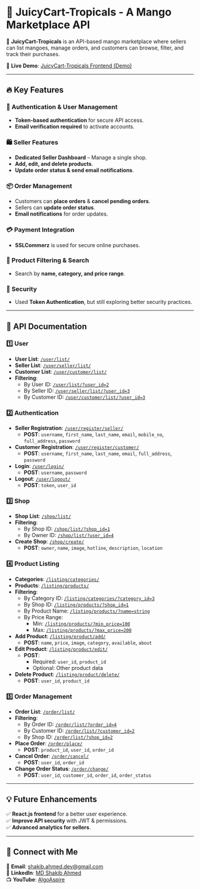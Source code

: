 # 🥭 JuicyCart-Tropicals - A Mango Marketplace API  

🚀 **JuicyCart-Tropicals** is an API-based mango marketplace where sellers can list mangoes, manage orders, and customers can browse, filter, and track their purchases.  

📌 **Live Demo**: [JuicyCart-Tropicals Frontend (Demo)](https://mdshakib007.github.io/JuicyCart_Tropicals-Frontend/index.html)  

---

## 🔥 Key Features  

### 🔐 Authentication & User Management  
- **Token-based authentication** for secure API access.  
- **Email verification required** to activate accounts.  

### 🛍️ Seller Features  
- **Dedicated Seller Dashboard** – Manage a single shop.  
- **Add, edit, and delete products**.  
- **Update order status & send email notifications**.  

### 📦 Order Management  
- Customers can **place orders** & **cancel pending orders**.  
- Sellers can **update order status**.  
- **Email notifications** for order updates.  

### 💳 Payment Integration  
- **SSLCommerz** is used for secure online purchases.  

### 🔎 Product Filtering & Search  
- Search by **name, category, and price range**.  

### 🔐 Security  
- Used **Token Authentication**, but still exploring better security practices.  

---

## 📜 API Documentation  

### 1️⃣ **User**  
- **User List**: [`/user/list/`](https://juicycart-tropicals.onrender.com/user/list/)  
- **Seller List**: [`/user/seller/list/`](https://juicycart-tropicals.onrender.com/user/seller/list/)  
- **Customer List**: [`/user/customer/list/`](https://juicycart-tropicals.onrender.com/user/customer/list/)  
- **Filtering**:  
  - By User ID: [`/user/list/?user_id=2`](https://juicycart-tropicals.onrender.com/user/list/?user_id=2)  
  - By Seller ID: [`/user/seller/list/?user_id=3`](https://juicycart-tropicals.onrender.com/user/seller/list/?user_id=3)  
  - By Customer ID: [`/user/customer/list/?user_id=3`](https://juicycart-tropicals.onrender.com/user/customer/list/?user_id=3)  

### 2️⃣ **Authentication**  
- **Seller Registration**: [`/user/register/seller/`](https://juicycart-tropicals.onrender.com/user/register/seller/)  
  - **POST**: `username`, `first_name`, `last_name`, `email`, `mobile_no`, `full_address`, `password`  
- **Customer Registration**: [`/user/register/customer/`](https://juicycart-tropicals.onrender.com/user/register/customer/)  
  - **POST**: `username`, `first_name`, `last_name`, `email`, `full_address`, `password`  
- **Login**: [`/user/login/`](https://juicycart-tropicals.onrender.com/user/login/)  
  - **POST**: `username`, `password`  
- **Logout**: [`/user/logout/`](https://juicycart-tropicals.onrender.com/user/logout/)  
  - **POST**: `token`, `user_id`  

### 3️⃣ **Shop**  
- **Shop List**: [`/shop/list/`](https://juicycart-tropicals.onrender.com/shop/list/)  
- **Filtering**:  
  - By Shop ID: [`/shop/list/?shop_id=1`](https://juicycart-tropicals.onrender.com/shop/list/?shop_id=1)  
  - By Owner ID: [`/shop/list/?user_id=4`](https://juicycart-tropicals.onrender.com/shop/list/?user_id=4)  
- **Create Shop**: [`/shop/create/`](https://juicycart-tropicals.onrender.com/shop/create/)  
  - **POST**: `owner`, `name`, `image`, `hotline`, `description`, `location`  

### 4️⃣ **Product Listing**  
- **Categories**: [`/listing/categories/`](https://juicycart-tropicals.onrender.com/listing/categories/)  
- **Products**: [`/listing/products/`](https://juicycart-tropicals.onrender.com/listing/products/)  
- **Filtering**:  
  - By Category ID: [`/listing/categories/?category_id=3`](https://juicycart-tropicals.onrender.com/listing/categories/?category_id=3)  
  - By Shop ID: [`/listing/products/?shop_id=1`](https://juicycart-tropicals.onrender.com/listing/products/?shop_id=1)  
  - By Product Name: [`/listing/products/?name=string`](https://juicycart-tropicals.onrender.com/listing/products/?name=string)  
  - By Price Range:  
    - Min: [`/listing/products/?min_price=100`](https://juicycart-tropicals.onrender.com/listing/products/?min_price=100)  
    - Max: [`/listing/products/?max_price=200`](https://juicycart-tropicals.onrender.com/listing/products/?max_price=200)  
- **Add Product**: [`/listing/product/add/`](https://juicycart-tropicals.onrender.com/listing/product/add/)  
  - **POST**: `name`, `price`, `image`, `category`, `available`, `about`  
- **Edit Product**: [`/listing/product/edit/`](https://juicycart-tropicals.onrender.com/listing/product/edit/)  
  - **POST**:  
    - Required: `user_id`, `product_id`  
    - Optional: Other product data  
- **Delete Product**: [`/listing/product/delete/`](https://juicycart-tropicals.onrender.com/listing/product/delete/)  
  - **POST**: `user_id`, `product_id`  

### 5️⃣ **Order Management**  
- **Order List**: [`/order/list/`](https://juicycart-tropicals.onrender.com/order/list/)  
- **Filtering**:  
  - By Order ID: [`/order/list/?order_id=4`](https://juicycart-tropicals.onrender.com/order/list/?order_id=4)  
  - By Customer ID: [`/order/list/?customer_id=2`](https://juicycart-tropicals.onrender.com/order/list/?customer_id=2)  
  - By Shop ID: [`/order/list/?shop_id=2`](https://juicycart-tropicals.onrender.com/order/list/?shop_id=2)  
- **Place Order**: [`/order/place/`](https://juicycart-tropicals.onrender.com/order/place/)  
  - **POST**: `product_id`, `user_id`, `order_id`  
- **Cancel Order**: [`/order/cancel/`](https://juicycart-tropicals.onrender.com/order/cancel/)  
  - **POST**: `user_id`, `order_id`  
- **Change Order Status**: [`/order/change/`](https://juicycart-tropicals.onrender.com/order/change/)  
  - **POST**: `user_id`, `customer_id`, `order_id`, `order_status`  

---

## 💡 Future Enhancements  
✅ **React.js frontend** for a better user experience.  
✅ **Improve API security** with JWT & permissions.  
✅ **Advanced analytics for sellers**.  

---

## 🎯 Connect with Me  
📧 **Email**: shakib.ahmed.dev@gmail.com  
🔗 **LinkedIn**: [MD Shakib Ahmed](https://www.linkedin.com/in/mdshakib00777)  
📺 **YouTube**: [AlgoAspire](https://youtube.com/@algoaspire/)
